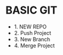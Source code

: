 # BASIC GIT

<ul>
  <li>1. NEW REPO</li>
  <li>2. Push Project</li>
  <li>3. New Branch</li>
  <li>4. Merge Project</li>
<ul>
